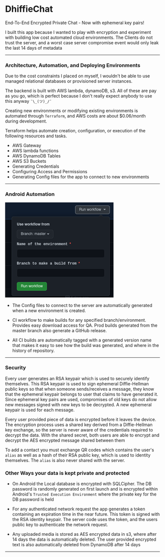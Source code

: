# DhiffieChat

End-To-End Encrypted Private Chat - Now with ephemeral key pairs!

I built this app because I wanted to play with encryption and experiment with building low cost automated cloud
environments. The Clients do not trust the server, and a worst case server compromise event would only leak the 
last 14 days of metadata

---

### Architecture, Automation, and Deploying Environments

Due to the cost constraints I placed on myself, I wouldn't be able to use managed relational databases or provisioned
server instances.

The backend is built with AWS lambda, dynamoDB, s3. All of these are pay as you go, which is perfect because I don't really
expect anybody to use this anyway `¯\_(ツ)_/¯`

Creating new environments or modifying existing environments is automated through `Terraform`, and AWS costs are about
$0.06/month during development.

Terraform helps automate creation, configuration, or execution of the following resources and tasks.

* AWS Gateway
* AWS lambda functions
* AWS DynamoDB Tables
* AWS S3 Buckets
* Generating Credentials
* Configuring Access and Permissions
* Generating Config files for the app to connect to new environments

---

### Android Automation

![Input for CI build workflow](readme/androidWorkflowInputs.png)

* The Config files to connect to the server are automatically generated when a new environment is created.


* CI workflow to make builds for any specified branch/environment. Provides easy download access for QA. Prod builds generated
  from the master branch also generate a GitHub release.


* All CI builds are automatically tagged with a generated version name that makes it easy to see how the build was
  generated, and where in the history of repository.

---

### Security

Every user generates an RSA keypair which is used to securely identify themselves. This RSA keypair is used to sign 
ephemeral Diffie-Hellman public keys so that when someone sends/receives a message, they know that the ephemeral keypair 
belongs to user that claims to have generated it. Since ephemeral key pairs are used, compromises of old keys do not 
allow new messages signed with new keys to be decrypted. A new ephemeral keypair is used for each message.

Every user provided piece of data is encrypted before it leaves the device. The encryption process uses a shared key
derived from a Diffie-Hellman key exchange, so the server is never aware of the credentials required to decrypt the
data. With the shared secret, both users are able to encrypt and decrypt the AES encrypted message shared between them

To add a contact you must exchange QR codes which contains the user's `alias` as well as a hash of their RSA public
key, which is used to identity themselves. The `alias` is also never shared with the server.

### Other Ways your data is kept private and protected

* On Android the Local database is encrypted with SQLCipher. The DB password is randomly generated on first launch and
  is encrypted within Android's `Trusted Execution Environment` where the private key for the DB password is held


* For any authenticated network request the app generates a token containing an expiration time in the near future. This
  token is signed with the RSA identity keypair. The server code uses the token, and the users public key to 
  authenticate the network request.


* Any uploaded media is stored as AES encrypted data in s3, where after 14 days the data is automatically deleted.
  The user provided encrypted text is also automatically deleted from DynamoDB after 14 days

---

